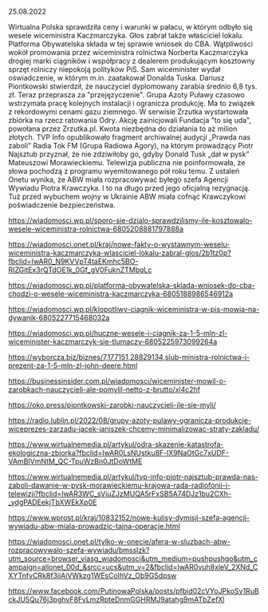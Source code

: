 25.08.2022

Wirtualna Polska sprawdziła ceny i warunki w pałacu, w którym odbyło się wesele wiceministra Kaczmarczyka. Głos zabrał także właściciel lokalu. Platforma Obywatelska składa w tej sprawie wniosek do CBA. Wątpliwości wokół promowania przez wiceministra rolnictwa Norberta Kaczmarczyka drogiej marki ciągników i współpracy z dealerem produkującym kosztowny sprzęt rolniczy niepokoją polityków PiS. Sam wiceminister wydał oświadczenie, w którym m.in. zaatakował Donalda Tuska. Dariusz Piontkowski stwierdził, że nauczyciel dyplomowany zarabia średnio 6,8 tys. zł. Teraz przeprasza za "przejęzyczenie". Grupa Azoty Puławy czasowo wstrzymała pracę kolejnych instalacji i ogranicza produkcję. Ma to związek z rekordowymi cenami gazu ziemnego. W serwisie Zrzutka wystartowała zbiórka na rzecz ratowania Odry. Akcję zainicjowali Fundacja "to się uda", powołana przez Zrzutka.pl. Kwota niezbędna do działania to aż milion złotych. TVP Info opublikowało fragment archiwalnej audycji „Prawda nas zaboli” Radia Tok FM (Grupa Radiowa Agory), na którym prowadzący Piotr Najsztub przyznał, że nie zdziwiłoby go, gdyby Donald Tusk „dał w pysk” Mateuszowi Morawieckiemu. Telewizja publiczna nie poinformowała, że słowa pochodzą z programu wyemitowanego pół roku temu. Z ustaleń Onetu wynika, że ABW miała rozpracowywać byłego szefa Agencji Wywiadu Piotra Krawczyka. I to na długo przed jego oficjalną rezygnacją. Tuż przed wybuchem wojny w Ukrainie ABW miała cofnąć Krawczykowi poświadczenie bezpieczeństwa.

https://wiadomosci.wp.pl/sporo-sie-dzialo-sprawdzilismy-ile-kosztowalo-wesele-wiceministra-rolnictwa-6805208881797888a

https://wiadomosci.onet.pl/kraj/nowe-fakty-o-wystawnym-weselu-wiceministra-kaczmarczyka-wlasciciel-lokalu-zabral-glos/2b1tz0p?fbclid=IwAR0_N9KVVpT4taEKmhc5BO-RIZGitEx3rQTdOE1k_0Gf_gV0FuknZTMbqLc

https://wiadomosci.wp.pl/platforma-obywatelska-sklada-wniosek-do-cba-chodzi-o-wesele-wiceministra-kaczmarczyka-6805188986546912a

https://wiadomosci.wp.pl/klopotliwy-ciagnik-wiceministra-w-pis-mowia-na-dywanik-6805227715468032a

https://wiadomosci.wp.pl/huczne-wesele-i-ciagnik-za-1-5-mln-zl-wiceminister-kaczmarczyk-sie-tlumaczy-6805225973099264a

https://wyborcza.biz/biznes/7,177151,28829134,slub-ministra-rolnictwa-i-prezent-za-1-5-mln-zl-john-deere.html

https://businessinsider.com.pl/wiadomosci/wiceminister-mowil-o-zarobkach-nauczycieli-ale-pomylil-netto-z-brutto/xl4c2hf

https://oko.press/piontkowski-zarobki-nauczycieli-ile-sie-myli/

https://radio.lublin.pl/2022/08/grupy-azoty-pulawy-ogranicza-produkcje-wiceprezes-zarzadu-jacek-janiszek-chcemy-minimalizowac-straty-zakladu/

https://www.wirtualnemedia.pl/artykul/odra-skazenie-katastrofa-ekologiczna-zbiorka?fbclid=IwAR0LsNUstku8F-lX9NaOtGc7xUDF-VAmBIVmNtM_QC-TpuWzBn0JtDoWtME

https://www.wirtualnemedia.pl/artykul/tvp-info-piotr-najsztub-prawda-nas-zaboli-dawanie-w-pysk-morawieckiemu-krajowa-rada-radiofonii-i-telewizji?fbclid=IwAR3WC_sViuZJzMUQA5rFxSB5A74DJz1bu2CXh-_ydgPADEekjTbXWEkXp0E

https://www.wprost.pl/kraj/10832152/nowe-kulisy-dymisji-szefa-agencji-wywiadu-abw-miala-prowadzic-tajna-operacje.html

https://wiadomosci.onet.pl/tylko-w-onecie/afera-w-sluzbach-abw-rozpracowywalo-szefa-wywiadu/bmsslzk?utm_source=browser_viasg_wiadomosci&utm_medium=pushpushgo&utm_campaign=allonet_00d_&srcc=ucs&utm_v=2&fbclid=IwAR0vuh8xleV_2XNd_CXYTnfyCRk8f3iiAiVWkzg1WEsCoIhVz_Ob9GSdpsw

https://www.facebook.com/PutinowaPolska/posts/pfbid02cVYoJPkoSv1RuBckJU5Qu76j3pghvF8FvLmzRpteDnmGGHRMJ9atahg9mATbZefXl